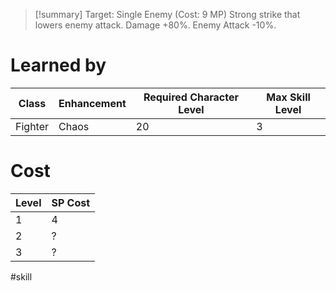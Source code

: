 >[!summary]
>Target: Single Enemy (Cost: 9 MP)
>Strong strike that lowers enemy attack.
>Damage +80%.
>Enemy Attack -10%.
# Learned by
| Class   | Enhancement | Required Character Level | Max Skill Level |
| ------- | ----------- | ---------- | --------- |
| Fighter | Chaos       | 20         | 3         |
# Cost
| Level | SP Cost |
| ----- | ------- |
| 1     | 4       | 
| 2     | ?       |
| 3     | ?       |

#skill 